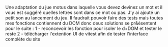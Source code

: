 Une adaptation du jue motus dans laquelle vous devez devinez un mot et il vous est suggéré quelles lettres sont dans ce mot ou pas.
J'y ai ajouté un petit son au lancement du jeu.
Il faudrait pouvoir faire des tests mais toutes mes fonctions contiennent du DOM donc deux solutions se pr&ésentent pour le suite : 
1 - reconcevoir les fonction pour isoler le d+DOM et tester le reste 
2 - télécharger l'extention UI de vitest afin de tester l'interface complète du site
